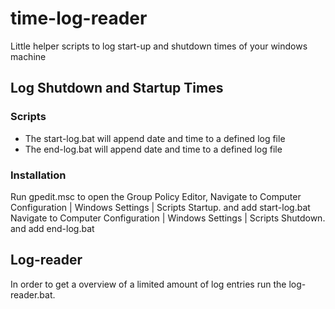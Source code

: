 # time-log-reader

Little helper scripts to log start-up and shutdown times of your windows machine

## Log Shutdown and Startup Times 

### Scripts
- The start-log.bat will append date and time to a defined log file
- The end-log.bat will append date and time to a defined log file 

### Installation
Run gpedit.msc to open the Group Policy Editor,
Navigate to Computer Configuration | Windows Settings | Scripts Startup. and add start-log.bat
Navigate to Computer Configuration | Windows Settings | Scripts Shutdown. and add end-log.bat


## Log-reader
In order to get a overview of a limited amount of log entries run the 
log-reader.bat.



